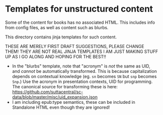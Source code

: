 # Templates for unstructured content

Some of the content for books has no associated HTML. This includes info from config files, as well as content such as blurbs.

This directory contains jinja templates for such content.

THESE ARE MERELY FIRST DRAFT SUGGESTIONS, PLEASE CHANGE THEM! THEY ARE NOT REAL JINJA TEMPLATES I AM JUST MAKING STUFF UP AS I GO ALONG AND HOPING FOR THE BEST!!

- In the "blurbs" template, note that "acronym" is *not* the same as UID, and *cannot* be automatically transformed. This is because capitalization depends on contextual knowledge (eg. `sn` becomes `SN` but `snp` becomes `Snp`.) Use the acronym in presentation contexts, UID for programming. The canonical source for transforming these is here: https://github.com/suttacentral/sc-data/blob/master/misc/uid_expansion.json
- I am including epub:type semantics, these can be included in Standalone HTML even though they are ignored!